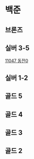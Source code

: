 # 백준

## 브론즈



## 실버 3-5
<a href="https://github.com/capyblue/Algo/tree/main/%EB%B0%B1%EC%A4%80/Silver/11047.%E2%80%85%EB%8F%99%EC%A0%84%E2%80%850">11047 동전0</a>

## 실버 1-2


## 골드 5


## 골드 4


## 골드 3


## 골드 2


